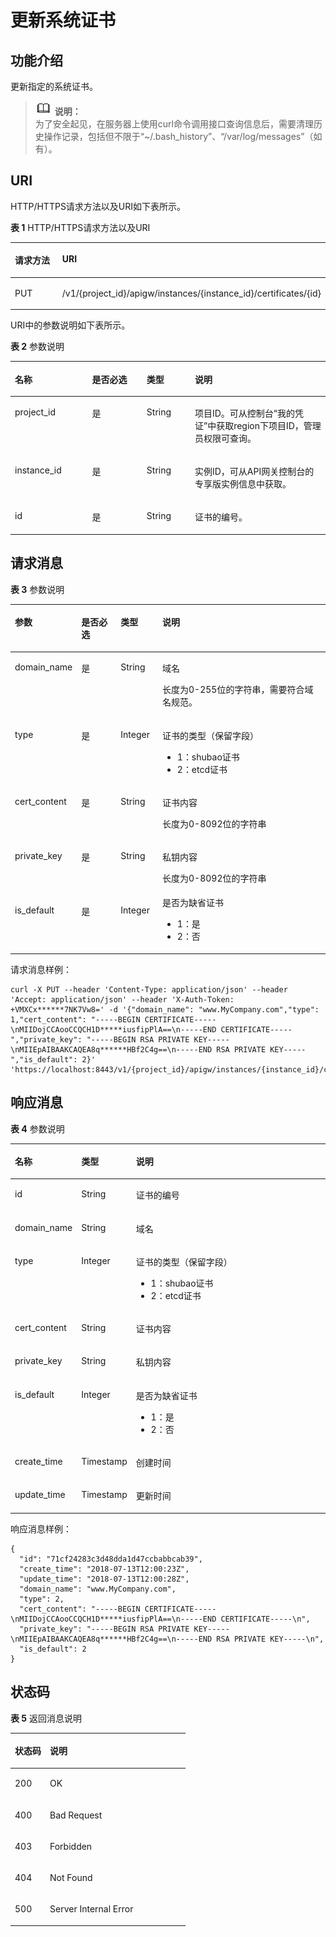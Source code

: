 # 更新系统证书<a name="apig-phapi-180911227"></a>

## 功能介绍<a name="section173482301428"></a>

更新指定的系统证书。

>![](public_sys-resources/icon-note.gif) **说明：**   
>为了安全起见，在服务器上使用curl命令调用接口查询信息后，需要清理历史操作记录，包括但不限于“\~/.bash\_history”、“/var/log/messages”（如有）。  

## URI<a name="section1336323014423"></a>

HTTP/HTTPS请求方法以及URI如下表所示。

**表 1**  HTTP/HTTPS请求方法以及URI

<a name="table1439319294431"></a>
<table><thead align="left"><tr id="row1393229154314"><th class="cellrowborder" valign="top" width="32.07%" id="mcps1.2.3.1.1"><p id="p14361448204314"><a name="p14361448204314"></a><a name="p14361448204314"></a>请求方法</p>
</th>
<th class="cellrowborder" valign="top" width="67.93%" id="mcps1.2.3.1.2"><p id="p1936174864316"><a name="p1936174864316"></a><a name="p1936174864316"></a>URI</p>
</th>
</tr>
</thead>
<tbody><tr id="row8393122914436"><td class="cellrowborder" valign="top" width="32.07%" headers="mcps1.2.3.1.1 "><p id="p1236111482435"><a name="p1236111482435"></a><a name="p1236111482435"></a>PUT</p>
</td>
<td class="cellrowborder" valign="top" width="67.93%" headers="mcps1.2.3.1.2 "><p id="p11361848184318"><a name="p11361848184318"></a><a name="p11361848184318"></a>/v1/{project_id}/apigw/instances/{instance_id}/certificates/{id}</p>
</td>
</tr>
</tbody>
</table>

URI中的参数说明如下表所示。

**表 2**  参数说明

<a name="table18784710"></a>
<table><thead align="left"><tr id="row37287554"><th class="cellrowborder" valign="top" width="24.48755124487551%" id="mcps1.2.5.1.1"><p id="p393051"><a name="p393051"></a><a name="p393051"></a>名称</p>
</th>
<th class="cellrowborder" valign="top" width="17.348265173482652%" id="mcps1.2.5.1.2"><p id="p31837140"><a name="p31837140"></a><a name="p31837140"></a>是否必选</p>
</th>
<th class="cellrowborder" valign="top" width="15.308469153084694%" id="mcps1.2.5.1.3"><p id="p28671509"><a name="p28671509"></a><a name="p28671509"></a>类型</p>
</th>
<th class="cellrowborder" valign="top" width="42.85571442855714%" id="mcps1.2.5.1.4"><p id="p40690887"><a name="p40690887"></a><a name="p40690887"></a>说明</p>
</th>
</tr>
</thead>
<tbody><tr id="row1871116301239"><td class="cellrowborder" valign="top" width="24.48755124487551%" headers="mcps1.2.5.1.1 "><p id="p55878963"><a name="p55878963"></a><a name="p55878963"></a>project_id</p>
</td>
<td class="cellrowborder" valign="top" width="17.348265173482652%" headers="mcps1.2.5.1.2 "><p id="p29902160"><a name="p29902160"></a><a name="p29902160"></a>是</p>
</td>
<td class="cellrowborder" valign="top" width="15.308469153084694%" headers="mcps1.2.5.1.3 "><p id="p6155914"><a name="p6155914"></a><a name="p6155914"></a>String</p>
</td>
<td class="cellrowborder" valign="top" width="42.85571442855714%" headers="mcps1.2.5.1.4 "><p id="p28867016"><a name="p28867016"></a><a name="p28867016"></a>项目ID。可从控制台“我的凭证”中获取region下项目ID，管理员权限可查询。</p>
</td>
</tr>
<tr id="row17239143015311"><td class="cellrowborder" valign="top" width="24.48755124487551%" headers="mcps1.2.5.1.1 "><p id="p1780913159538"><a name="p1780913159538"></a><a name="p1780913159538"></a>instance_id</p>
</td>
<td class="cellrowborder" valign="top" width="17.348265173482652%" headers="mcps1.2.5.1.2 "><p id="p9809215115310"><a name="p9809215115310"></a><a name="p9809215115310"></a>是</p>
</td>
<td class="cellrowborder" valign="top" width="15.308469153084694%" headers="mcps1.2.5.1.3 "><p id="p1280914152538"><a name="p1280914152538"></a><a name="p1280914152538"></a>String</p>
</td>
<td class="cellrowborder" valign="top" width="42.85571442855714%" headers="mcps1.2.5.1.4 "><p id="p1880914157537"><a name="p1880914157537"></a><a name="p1880914157537"></a>实例ID，可从API网关控制台的专享版实例信息中获取。</p>
</td>
</tr>
<tr id="row7627537"><td class="cellrowborder" valign="top" width="24.48755124487551%" headers="mcps1.2.5.1.1 "><p id="p13850780"><a name="p13850780"></a><a name="p13850780"></a>id</p>
</td>
<td class="cellrowborder" valign="top" width="17.348265173482652%" headers="mcps1.2.5.1.2 "><p id="p48171408"><a name="p48171408"></a><a name="p48171408"></a>是</p>
</td>
<td class="cellrowborder" valign="top" width="15.308469153084694%" headers="mcps1.2.5.1.3 "><p id="p9569939"><a name="p9569939"></a><a name="p9569939"></a>String</p>
</td>
<td class="cellrowborder" valign="top" width="42.85571442855714%" headers="mcps1.2.5.1.4 "><p id="p36967632"><a name="p36967632"></a><a name="p36967632"></a>证书的编号。</p>
</td>
</tr>
</tbody>
</table>

## 请求消息<a name="section20801952879"></a>

**表 3**  参数说明

<a name="table10951452273"></a>
<table><thead align="left"><tr id="row31110522712"><th class="cellrowborder" valign="top" width="15.46154615461546%" id="mcps1.2.5.1.1"><p id="p14111135219713"><a name="p14111135219713"></a><a name="p14111135219713"></a>参数</p>
</th>
<th class="cellrowborder" valign="top" width="13.4013401340134%" id="mcps1.2.5.1.2"><p id="p1411155210712"><a name="p1411155210712"></a><a name="p1411155210712"></a>是否必选</p>
</th>
<th class="cellrowborder" valign="top" width="13.4013401340134%" id="mcps1.2.5.1.3"><p id="p511120521571"><a name="p511120521571"></a><a name="p511120521571"></a>类型</p>
</th>
<th class="cellrowborder" valign="top" width="57.73577357735774%" id="mcps1.2.5.1.4"><p id="p11111115216712"><a name="p11111115216712"></a><a name="p11111115216712"></a>说明</p>
</th>
</tr>
</thead>
<tbody><tr id="row13127175218712"><td class="cellrowborder" valign="top" width="15.46154615461546%" headers="mcps1.2.5.1.1 "><p id="p2127155217718"><a name="p2127155217718"></a><a name="p2127155217718"></a>domain_name</p>
</td>
<td class="cellrowborder" valign="top" width="13.4013401340134%" headers="mcps1.2.5.1.2 "><p id="p61271452776"><a name="p61271452776"></a><a name="p61271452776"></a>是</p>
</td>
<td class="cellrowborder" valign="top" width="13.4013401340134%" headers="mcps1.2.5.1.3 "><p id="p151273523715"><a name="p151273523715"></a><a name="p151273523715"></a>String</p>
</td>
<td class="cellrowborder" valign="top" width="57.73577357735774%" headers="mcps1.2.5.1.4 "><p id="p51278521777"><a name="p51278521777"></a><a name="p51278521777"></a>域名</p>
<p id="p14127125210718"><a name="p14127125210718"></a><a name="p14127125210718"></a>长度为0-255位的字符串，需要符合域名规范。</p>
</td>
</tr>
<tr id="row212713521476"><td class="cellrowborder" valign="top" width="15.46154615461546%" headers="mcps1.2.5.1.1 "><p id="p16142652374"><a name="p16142652374"></a><a name="p16142652374"></a>type</p>
</td>
<td class="cellrowborder" valign="top" width="13.4013401340134%" headers="mcps1.2.5.1.2 "><p id="p1214265217719"><a name="p1214265217719"></a><a name="p1214265217719"></a>是</p>
</td>
<td class="cellrowborder" valign="top" width="13.4013401340134%" headers="mcps1.2.5.1.3 "><p id="p614215523715"><a name="p614215523715"></a><a name="p614215523715"></a>Integer</p>
</td>
<td class="cellrowborder" valign="top" width="57.73577357735774%" headers="mcps1.2.5.1.4 "><p id="p1628211155551"><a name="p1628211155551"></a><a name="p1628211155551"></a>证书的类型（保留字段）</p>
<a name="ul4298171535513"></a><a name="ul4298171535513"></a><ul id="ul4298171535513"><li>1：shubao证书</li><li>2：etcd证书</li></ul>
</td>
</tr>
<tr id="row415817522713"><td class="cellrowborder" valign="top" width="15.46154615461546%" headers="mcps1.2.5.1.1 "><p id="p1015812522711"><a name="p1015812522711"></a><a name="p1015812522711"></a>cert_content</p>
</td>
<td class="cellrowborder" valign="top" width="13.4013401340134%" headers="mcps1.2.5.1.2 "><p id="p17158252779"><a name="p17158252779"></a><a name="p17158252779"></a>是</p>
</td>
<td class="cellrowborder" valign="top" width="13.4013401340134%" headers="mcps1.2.5.1.3 "><p id="p61581552375"><a name="p61581552375"></a><a name="p61581552375"></a>String</p>
</td>
<td class="cellrowborder" valign="top" width="57.73577357735774%" headers="mcps1.2.5.1.4 "><p id="p11158175215718"><a name="p11158175215718"></a><a name="p11158175215718"></a>证书内容</p>
<p id="p13985191311589"><a name="p13985191311589"></a><a name="p13985191311589"></a>长度为0-8092位的字符串</p>
</td>
</tr>
<tr id="row71748528712"><td class="cellrowborder" valign="top" width="15.46154615461546%" headers="mcps1.2.5.1.1 "><p id="p131742522712"><a name="p131742522712"></a><a name="p131742522712"></a>private_key</p>
</td>
<td class="cellrowborder" valign="top" width="13.4013401340134%" headers="mcps1.2.5.1.2 "><p id="p0174952374"><a name="p0174952374"></a><a name="p0174952374"></a>是</p>
</td>
<td class="cellrowborder" valign="top" width="13.4013401340134%" headers="mcps1.2.5.1.3 "><p id="p1917414526714"><a name="p1917414526714"></a><a name="p1917414526714"></a>String</p>
</td>
<td class="cellrowborder" valign="top" width="57.73577357735774%" headers="mcps1.2.5.1.4 "><p id="p817485219717"><a name="p817485219717"></a><a name="p817485219717"></a>私钥内容</p>
<p id="p4282512195919"><a name="p4282512195919"></a><a name="p4282512195919"></a>长度为0-8092位的字符串</p>
</td>
</tr>
<tr id="row121749522719"><td class="cellrowborder" valign="top" width="15.46154615461546%" headers="mcps1.2.5.1.1 "><p id="p1418825217718"><a name="p1418825217718"></a><a name="p1418825217718"></a>is_default</p>
</td>
<td class="cellrowborder" valign="top" width="13.4013401340134%" headers="mcps1.2.5.1.2 "><p id="p161883520713"><a name="p161883520713"></a><a name="p161883520713"></a>是</p>
</td>
<td class="cellrowborder" valign="top" width="13.4013401340134%" headers="mcps1.2.5.1.3 "><p id="p141887521717"><a name="p141887521717"></a><a name="p141887521717"></a>Integer</p>
</td>
<td class="cellrowborder" valign="top" width="57.73577357735774%" headers="mcps1.2.5.1.4 "><div class="p" id="p17188185213720"><a name="p17188185213720"></a><a name="p17188185213720"></a>是否为缺省证书<a name="ul1264111552576"></a><a name="ul1264111552576"></a><ul id="ul1264111552576"><li>1：是</li><li>2：否</li></ul>
</div>
</td>
</tr>
</tbody>
</table>

请求消息样例：

```
curl -X PUT --header 'Content-Type: application/json' --header 'Accept: application/json' --header 'X-Auth-Token: +VMXCx******7NK7Vw8=' -d '{"domain_name": "www.MyCompany.com","type": 1,"cert_content": "-----BEGIN CERTIFICATE-----\nMIIDojCCAooCCQCH1D*****iusfipPlA==\n-----END CERTIFICATE-----","private_key": "-----BEGIN RSA PRIVATE KEY-----\nMIIEpAIBAAKCAQEA8q******HBf2C4g==\n-----END RSA PRIVATE KEY-----","is_default": 2}' 'https://localhost:8443/v1/{project_id}/apigw/instances/{instance_id}/certificates'
```

## 响应消息<a name="section14205952774"></a>

**表 4**  参数说明

<a name="table920515218713"></a>
<table><thead align="left"><tr id="row8205125218714"><th class="cellrowborder" valign="top" width="18.18%" id="mcps1.2.4.1.1"><p id="p0219185211710"><a name="p0219185211710"></a><a name="p0219185211710"></a>名称</p>
</th>
<th class="cellrowborder" valign="top" width="16.16%" id="mcps1.2.4.1.2"><p id="p172199523718"><a name="p172199523718"></a><a name="p172199523718"></a>类型</p>
</th>
<th class="cellrowborder" valign="top" width="65.66%" id="mcps1.2.4.1.3"><p id="p10219752077"><a name="p10219752077"></a><a name="p10219752077"></a>说明</p>
</th>
</tr>
</thead>
<tbody><tr id="row12219752974"><td class="cellrowborder" valign="top" width="18.18%" headers="mcps1.2.4.1.1 "><p id="p1821915521678"><a name="p1821915521678"></a><a name="p1821915521678"></a>id</p>
</td>
<td class="cellrowborder" valign="top" width="16.16%" headers="mcps1.2.4.1.2 "><p id="p132351452777"><a name="p132351452777"></a><a name="p132351452777"></a>String</p>
</td>
<td class="cellrowborder" valign="top" width="65.66%" headers="mcps1.2.4.1.3 "><p id="p172357521175"><a name="p172357521175"></a><a name="p172357521175"></a>证书的编号</p>
</td>
</tr>
<tr id="row16235165210710"><td class="cellrowborder" valign="top" width="18.18%" headers="mcps1.2.4.1.1 "><p id="p82196598110"><a name="p82196598110"></a><a name="p82196598110"></a>domain_name</p>
</td>
<td class="cellrowborder" valign="top" width="16.16%" headers="mcps1.2.4.1.2 "><p id="p13111613925"><a name="p13111613925"></a><a name="p13111613925"></a>String</p>
</td>
<td class="cellrowborder" valign="top" width="65.66%" headers="mcps1.2.4.1.3 "><p id="p14236122812211"><a name="p14236122812211"></a><a name="p14236122812211"></a>域名</p>
</td>
</tr>
<tr id="row1523595217711"><td class="cellrowborder" valign="top" width="18.18%" headers="mcps1.2.4.1.1 "><p id="p3219759619"><a name="p3219759619"></a><a name="p3219759619"></a>type</p>
</td>
<td class="cellrowborder" valign="top" width="16.16%" headers="mcps1.2.4.1.2 "><p id="p18111161313214"><a name="p18111161313214"></a><a name="p18111161313214"></a>Integer</p>
</td>
<td class="cellrowborder" valign="top" width="65.66%" headers="mcps1.2.4.1.3 "><p id="p1323618281420"><a name="p1323618281420"></a><a name="p1323618281420"></a>证书的类型（保留字段）</p>
<a name="ul22367281725"></a><a name="ul22367281725"></a><ul id="ul22367281725"><li>1：shubao证书</li><li>2：etcd证书</li></ul>
</td>
</tr>
<tr id="row925219525714"><td class="cellrowborder" valign="top" width="18.18%" headers="mcps1.2.4.1.1 "><p id="p321920591217"><a name="p321920591217"></a><a name="p321920591217"></a>cert_content</p>
</td>
<td class="cellrowborder" valign="top" width="16.16%" headers="mcps1.2.4.1.2 "><p id="p111113131323"><a name="p111113131323"></a><a name="p111113131323"></a>String</p>
</td>
<td class="cellrowborder" valign="top" width="65.66%" headers="mcps1.2.4.1.3 "><p id="p52528287219"><a name="p52528287219"></a><a name="p52528287219"></a>证书内容</p>
</td>
</tr>
<tr id="row826613521075"><td class="cellrowborder" valign="top" width="18.18%" headers="mcps1.2.4.1.1 "><p id="p192196591210"><a name="p192196591210"></a><a name="p192196591210"></a>private_key</p>
</td>
<td class="cellrowborder" valign="top" width="16.16%" headers="mcps1.2.4.1.2 "><p id="p19111113326"><a name="p19111113326"></a><a name="p19111113326"></a>String</p>
</td>
<td class="cellrowborder" valign="top" width="65.66%" headers="mcps1.2.4.1.3 "><p id="p2252122815217"><a name="p2252122815217"></a><a name="p2252122815217"></a>私钥内容</p>
</td>
</tr>
<tr id="row19266175213712"><td class="cellrowborder" valign="top" width="18.18%" headers="mcps1.2.4.1.1 "><p id="p9235359515"><a name="p9235359515"></a><a name="p9235359515"></a>is_default</p>
</td>
<td class="cellrowborder" valign="top" width="16.16%" headers="mcps1.2.4.1.2 "><p id="p2126171312216"><a name="p2126171312216"></a><a name="p2126171312216"></a>Integer</p>
</td>
<td class="cellrowborder" valign="top" width="65.66%" headers="mcps1.2.4.1.3 "><p id="p1125217289214"><a name="p1125217289214"></a><a name="p1125217289214"></a>是否为缺省证书</p>
<a name="ul825292810211"></a><a name="ul825292810211"></a><ul id="ul825292810211"><li>1：是</li><li>2：否</li></ul>
</td>
</tr>
<tr id="row15282752874"><td class="cellrowborder" valign="top" width="18.18%" headers="mcps1.2.4.1.1 "><p id="p8486173912210"><a name="p8486173912210"></a><a name="p8486173912210"></a>create_time</p>
</td>
<td class="cellrowborder" valign="top" width="16.16%" headers="mcps1.2.4.1.2 "><p id="p9486039925"><a name="p9486039925"></a><a name="p9486039925"></a>Timestamp</p>
</td>
<td class="cellrowborder" valign="top" width="65.66%" headers="mcps1.2.4.1.3 "><p id="p44864391020"><a name="p44864391020"></a><a name="p44864391020"></a>创建时间</p>
</td>
</tr>
<tr id="row629855215717"><td class="cellrowborder" valign="top" width="18.18%" headers="mcps1.2.4.1.1 "><p id="p42984527714"><a name="p42984527714"></a><a name="p42984527714"></a>update_time</p>
</td>
<td class="cellrowborder" valign="top" width="16.16%" headers="mcps1.2.4.1.2 "><p id="p6298452772"><a name="p6298452772"></a><a name="p6298452772"></a>Timestamp</p>
</td>
<td class="cellrowborder" valign="top" width="65.66%" headers="mcps1.2.4.1.3 "><p id="p8314552174"><a name="p8314552174"></a><a name="p8314552174"></a>更新时间</p>
</td>
</tr>
</tbody>
</table>

响应消息样例：

```
{
  "id": "71cf24283c3d48dda1d47ccbabbcab39",
  "create_time": "2018-07-13T12:00:23Z",
  "update_time": "2018-07-13T12:00:28Z",
  "domain_name": "www.MyCompany.com",
  "type": 2,
  "cert_content": "-----BEGIN CERTIFICATE-----\nMIIDojCCAooCCQCH1D*****iusfipPlA==\n-----END CERTIFICATE-----\n",
  "private_key": "-----BEGIN RSA PRIVATE KEY-----\nMIIEpAIBAAKCAQEA8q******HBf2C4g==\n-----END RSA PRIVATE KEY-----\n",
  "is_default": 2
}
```

## 状态码<a name="section123308529713"></a>

**表 5**  返回消息说明

<a name="table1338010302424"></a>
<table><thead align="left"><tr id="row048810308426"><th class="cellrowborder" valign="top" width="20%" id="mcps1.2.3.1.1"><p id="p174881730194216"><a name="p174881730194216"></a><a name="p174881730194216"></a>状态码</p>
</th>
<th class="cellrowborder" valign="top" width="80%" id="mcps1.2.3.1.2"><p id="p848863018429"><a name="p848863018429"></a><a name="p848863018429"></a>说明</p>
</th>
</tr>
</thead>
<tbody><tr id="row94881130104218"><td class="cellrowborder" valign="top" width="20%" headers="mcps1.2.3.1.1 "><p id="p7488163084211"><a name="p7488163084211"></a><a name="p7488163084211"></a>200</p>
</td>
<td class="cellrowborder" valign="top" width="80%" headers="mcps1.2.3.1.2 "><p id="p948803015424"><a name="p948803015424"></a><a name="p948803015424"></a>OK</p>
</td>
</tr>
<tr id="row1948893004211"><td class="cellrowborder" valign="top" width="20%" headers="mcps1.2.3.1.1 "><p id="p14488113015426"><a name="p14488113015426"></a><a name="p14488113015426"></a>400</p>
</td>
<td class="cellrowborder" valign="top" width="80%" headers="mcps1.2.3.1.2 "><p id="p164881130154211"><a name="p164881130154211"></a><a name="p164881130154211"></a>Bad Request</p>
</td>
</tr>
<tr id="row1488230194211"><td class="cellrowborder" valign="top" width="20%" headers="mcps1.2.3.1.1 "><p id="p6488133064210"><a name="p6488133064210"></a><a name="p6488133064210"></a>403</p>
</td>
<td class="cellrowborder" valign="top" width="80%" headers="mcps1.2.3.1.2 "><p id="p10488193018426"><a name="p10488193018426"></a><a name="p10488193018426"></a>Forbidden</p>
</td>
</tr>
<tr id="row174882030134217"><td class="cellrowborder" valign="top" width="20%" headers="mcps1.2.3.1.1 "><p id="p144883304428"><a name="p144883304428"></a><a name="p144883304428"></a>404</p>
</td>
<td class="cellrowborder" valign="top" width="80%" headers="mcps1.2.3.1.2 "><p id="p4488103094212"><a name="p4488103094212"></a><a name="p4488103094212"></a>Not Found</p>
</td>
</tr>
<tr id="row5488183024215"><td class="cellrowborder" valign="top" width="20%" headers="mcps1.2.3.1.1 "><p id="p17488163014423"><a name="p17488163014423"></a><a name="p17488163014423"></a>500</p>
</td>
<td class="cellrowborder" valign="top" width="80%" headers="mcps1.2.3.1.2 "><p id="p048813014216"><a name="p048813014216"></a><a name="p048813014216"></a>Server Internal Error</p>
</td>
</tr>
</tbody>
</table>

